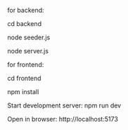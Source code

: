 
for backend:

cd backend

node seeder.js

node server.js

for frontend:

cd frontend

npm install

Start development server: npm run dev

Open in browser: http://localhost:5173
